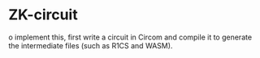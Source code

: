 # ZK-circuit
o implement this, first write a circuit in Circom and compile it to generate the intermediate files (such as R1CS and WASM).
